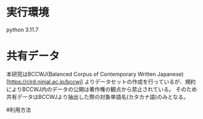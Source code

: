 # 実行環境
python 3.11.7

# 共有データ
本研究はBCCWJ(Balanced Corpus of Contemporary
Written Japanese) [https://clrd.ninjal.ac.jp/bccwj] よりデータセットの作成を行っているが、規約によりBCCWJ内のデータの公開は著作権の観点から禁止されている。
そのため共有データはBCCWJより抽出した際の対象単語名(カタカナ語)のみとなる。

#利用方法
